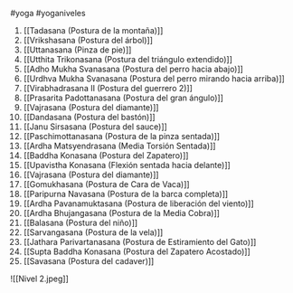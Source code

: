 #yoga #yoganiveles 


1. [[Tadasana (Postura de la montaña)]]
2.  [[Vrikshasana (Postura del árbol)]]
3.  [[Uttanasana (Pinza de pie)]]
4.  [[Utthita Trikonasana (Postura del triángulo extendido)]]
5.  [[Adho Mukha Svanasana (Postura del perro hacia abajo)]]
6.  [[Urdhva Mukha Svanasana (Postura del perro mirando hacia arriba)]]
7.  [[Virabhadrasana II (Postura del guerrero 2)]]
8.  [[Prasarita Padottanasana (Postura del gran ángulo)]]
9.  [[Vajrasana (Postura del diamante)]]
10.  [[Dandasana (Postura del bastón)]]
11.  [[Janu Sirsasana (Postura del sauce)]]
12.  [[Paschimottanasana (Postura de la pinza sentada)]]
13.  [[Ardha Matsyendrasana (Media Torsión Sentada)]]
14.  [[Baddha Konasana (Postura del Zapatero)]]
15.  [[Upavistha Konasana (Flexión sentada hacia delante)]]
16.  [[Vajrasana (Postura del diamante)]]
17.  [[Gomukhasana (Postura de Cara de Vaca)]]
18.  [[Paripurna Navasana (Postura de la barca completa)]]
19.  [[Ardha Pavanamuktasana (Postura de liberación del viento)]]
20.  [[Ardha Bhujangasana (Postura de la Media Cobra)]]
21.  [[Balasana (Postura del niño)]]
22.  [[Sarvangasana (Postura de la vela)]]
23.  [[Jathara Parivartanasana (Postura de Estiramiento del Gato)]]
24.  [[Supta Baddha Konasana (Postura del Zapatero Acostado)]]
25.  [[Savasana (Postura del cadaver)]]

![[Nivel 2.jpeg]]